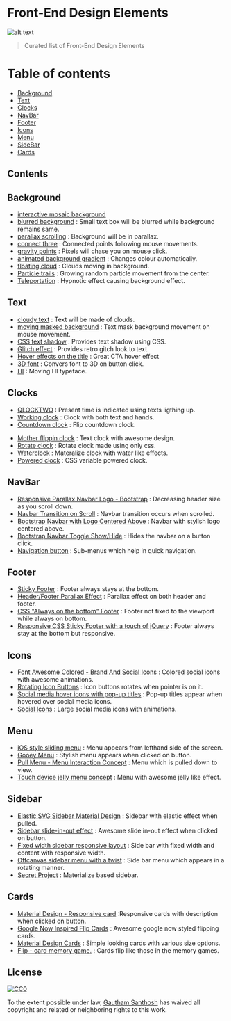 # Front-End Design Elements

![alt text](http://i.imgsafe.org/c317ca30b0.png)

>Curated list of Front-End Design Elements


# Table of contents

- [Background](#background)
- [Text](#text)
- [Clocks](#clocks)
- [NavBar](#navbar)
- [Footer](#footer)
- [Icons](#icons)
- [Menu](#menu)
- [SideBar](#sidebar)
- [Cards](#cards)

Contents
--------

## Background
* [interactive mosaic background](http://codepen.io/xposedbones/pen/XXpgpj)
* [blurred background](http://codepen.io/ariona/pen/geFIK) : Small text box will be blurred while background remains same.
* [parallax  scrolling](http://codepen.io/skeurentjes/pen/wvpus) : Background will be in parallax.
* [connect three](http://codepen.io/MarcoGuglielmelli/pen/lLCxy) : Connected points following mouse movements.
* [gravity points](http://codepen.io/akm2/pen/rHIsa) : Pixels will chase you on mouse click.
* [animated background gradient](http://codepen.io/quasimondo/pen/lDdrF) : Changes colour automatically.
* [floating cloud](http://codepen.io/shshaw/pen/DxJka) : Clouds moving in background.
* [Particle trails](http://codepen.io/Jeremboo/pen/ENVaMY) : Growing random particle movement from the center.
* [Teleportation](https://codepen.io/anon/pen/Lbyyqd) : Hypnotic effect causing background effect.

## Text

* [cloudy text](http://codepen.io/rachsmith/pen/LEyLON) : Text will be made of clouds.
* [moving masked background](http://codepen.io/dghez/pen/ItxKE) : Text mask background movement on mouse movement.
* [CSS text shadow](http://codepen.io/tommymcdonald/pen/Iunzp) : Provides text shadow using CSS.
* [Glitch effect](http://codepen.io/anatravas/pen/mOyNWR) : Provides retro gitch look to text.
* [Hover effects on the title](http://codepen.io/Podgro/pen/XNJdJK) : Great CTA hover effect
* [3D font](http://codepen.io/jappe/pen/MbaXON) : Convers font to 3D on button click.
* [HI](http://codepen.io/katiasmet/pen/XNmZab) : Moving HI typeface.

## Clocks

- [QLOCKTWO](http://codepen.io/FWeinb/pen/oyACz) : Present time is indicated using texts ligthing up.
- [Working clock](http://codepen.io/iliadraznin/pen/JcqbE) : Clock with both text and hands.
- [Countdown clock](http://codepen.io/ademilter/pen/czIGo) : Flip countdown clock.
* [Mother flippin clock](http://codepen.io/rikschennink/pen/lyuaf) : Text clock with awesome design.
* [Rotate clock](http://codepen.io/DawidKrajewski/pen/dPpMXN) : Rotate clock made using only css.
* [Waterclock](http://codepen.io/akhil_001/pen/RGmqZB) : Materalize clock with water like effects.
* [Powered clock](http://codepen.io/eehayman/pen/jVPKpN) : CSS variable powered clock.

## NavBar

- [Responsive Parallax Navbar Logo - Bootstrap](http://codepen.io/Designmite/pen/GwdBm) : Decreasing header size as you scroll down.
- [Navbar Transition on Scroll](http://codepen.io/simonswiss/pen/zrQNmK) : Navbar transition occurs when scrolled.
- [Bootstrap Navbar with Logo Centered Above](http://codepen.io/davidcochran/pen/Dihnl) : Navbar with stylish logo centered above.
- [Bootstrap Navbar Toggle Show/Hide](http://codepen.io/norcal82/pen/ahegw) : Hides the navbar on a button click.
- [Navigation button](http://codepen.io/electerious/pen/ZBQeOv) : Sub-menus which help in quick navigation.

## Footer

- [Sticky Footer](http://codepen.io/chriscoyier/pen/uwJjr) : Footer always stays at the bottom.
- [Header/Footer Parallax Effect](http://codepen.io/hudsonmarinho/pen/FHGeK) : Parallax effect on both header and footer.
- [CSS "Always on the bottom" Footer](http://codepen.io/cbracco/pen/zekgx) : Footer not fixed to the viewport while always on bottom.
- [Responsive CSS Sticky Footer with a touch of jQuery](http://codepen.io/imohkay/pen/htpzf) : Footer always stay at the bottom but responsive.

## Icons

- [Font Awesome Colored - Brand And Social Icons](http://codepen.io/ameyraut/pen/yfzog) : Colored social icons with awesome animations.
- [Rotating Icon Buttons](http://codepen.io/colewaldrip/pen/bdZVGd) : Icon buttons rotates when pointer is on it.
- [Social media hover icons with pop-up titles](http://codepen.io/kieranfivestars/pen/gbOWbM) : Pop-up titles appear when hovered over social media icons.
- [Social Icons](http://codepen.io/miroot/pen/vdtse) : Large social media icons with animations.

## Menu

- [iOS style sliding menu](http://codepen.io/jasonhowmans/pen/dykhL) : Menu appears from lefthand side of the screen. 
- [Gooey Menu](http://codepen.io/lbebber/pen/LELBEo) : Stylish menu appears when clicked on button.
- [Pull Menu - Menu Interaction Concept](http://codepen.io/fbrz/pen/bNdMwZ) : Menu which is pulled down to view.
- [Touch device jelly menu concept](http://codepen.io/sol0mka/pen/Jsyxq) : Menu with awesome jelly like effect.

## Sidebar

- [Elastic SVG Sidebar Material Design](http://codepen.io/suez/pen/emjwvP) : Sidebar with elastic effect when pulled.
- [Sidebar slide-in-out effect](http://codepen.io/marijoha/pen/PNjZyW) : Awesome slide in-out effect when clicked on button.
- [Fixed width sidebar responsive layout](http://codepen.io/kanishkkunal/pen/MYKmbe) : Side bar with fixed width and content with responsive width.
- [Offcanvas sidebar menu with a twist](http://codepen.io/devilishalchemist/pen/LERvpM) : Side bar menu which appears in a rotating manner.
- [Secret Project](http://codepen.io/khadkamhn/pen/BNwxEa) : Materialize based sidebar.

## Cards

- [Material Design - Responsive card](http://codepen.io/marlenesco/pen/NqOozj) :Responsive cards with description when clicked on button. 
- [Google Now Inspired Flip Cards](http://codepen.io/ettrics/pen/zxMPWj) : Awesome google now styled flipping cards.
- [Material Design Cards](http://codepen.io/MattiaAstorino/pen/VYWxXy) : Simple looking cards with various size options.
- [Flip - card memory game.](http://codepen.io/zerospree/pen/bNWbvW) : Cards flip like those in the memory games. 

## License

[![CC0](http://i.creativecommons.org/p/zero/1.0/88x31.png)](http://creativecommons.org/publicdomain/zero/1.0/)

To the extent possible under law, [Gautham Santhosh](http://www.gauthamzz.github.io) has waived all copyright and related or neighboring rights to this work.

